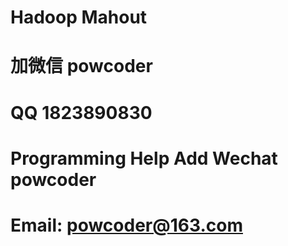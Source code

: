 # Hadoop Mahout
# 加微信 powcoder

# QQ 1823890830

# Programming Help Add Wechat powcoder

# Email: powcoder@163.com

